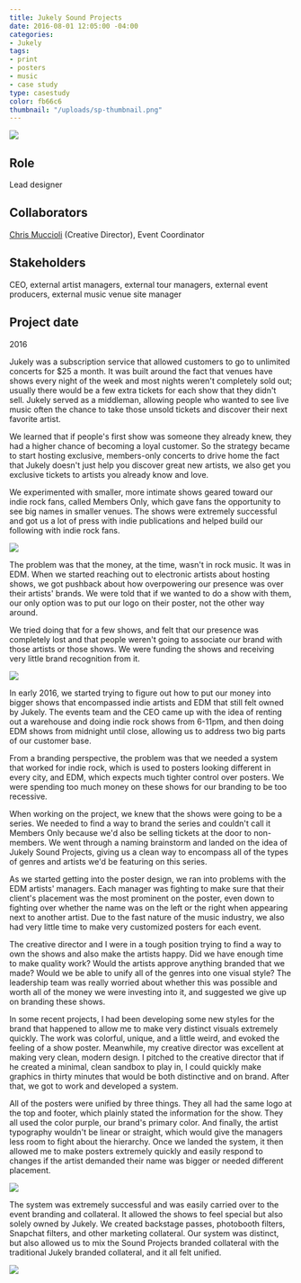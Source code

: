 ```yaml
---
title: Jukely Sound Projects
date: 2016-08-01 12:05:00 -04:00
categories:
- Jukely
tags:
- print
- posters
- music
- case study
type: casestudy
color: fb66c6
thumbnail: "/uploads/sp-thumbnail.png"
---
```


<img src="/uploads/sp-header.jpg" class="width-100">

## Role
Lead designer

## Collaborators
[Chris Muccioli](https://chrismuccioli.com) (Creative Director), Event Coordinator

## Stakeholders
CEO, external artist managers, external tour managers, external event producers, external music venue site manager

## Project date
2016


Jukely was a subscription service that allowed customers to go to unlimited concerts for $25 a month. It was built around the fact that venues have shows every night of the week and most nights weren't completely sold out; usually there would be a few extra tickets for each show that they didn't sell. Jukely served as a middleman, allowing people who wanted to see live music often the chance to take those unsold tickets and discover their next favorite artist.

We learned that if people's first show was someone they already knew, they had a higher chance of becoming a loyal customer. So the strategy became to start hosting exclusive, members-only concerts to drive home the fact that Jukely doesn't just help you discover great new artists, we also get you exclusive tickets to artists you already know and love.

We experimented with smaller, more intimate shows geared toward our indie rock fans, called Members Only, which gave fans the opportunity to see big names in smaller venues. The shows were extremely successful and got us a lot of press with indie publications and helped build our following with indie rock fans.


<img src="/uploads/sp-members.jpg" class="width-100">



The problem was that the money, at the time, wasn't in rock music. It was in EDM. When we started reaching out to electronic artists about hosting shows, we got pushback about how overpowering our presence was over their artists' brands. We were told that if we wanted to do a show with them, our only option was to put our logo on their poster, not the other way around. 

We tried doing that for a few shows, and felt that our presence was completely lost and that people weren't going to associate our brand with those artists or those shows. We were funding the shows and receiving very little brand recognition from it.

<img src="/uploads/sp-edm.jpg" class="width-100">

In early 2016, we started trying to figure out how to put our money into bigger shows that encompassed indie artists and EDM that still felt owned by Jukely. The events team and the CEO came up with the idea of renting out a warehouse and doing indie rock shows from 6-11pm, and then doing EDM shows from midnight until close, allowing us to address two big parts of our customer base.

From a branding perspective, the problem was that we needed a system that worked for indie rock, which is used to posters looking different in every city, and EDM, which expects much tighter control over posters. We were spending too much money on these shows for our branding to be too recessive.

When working on the project, we knew that the shows were going to be a series. We needed to find a way to brand the series and couldn't call it Members Only because we'd also be selling tickets at the door to non-members. We went through a naming brainstorm and landed on the idea of Jukely Sound Projects, giving us a clean way to encompass all of the types of genres and artists we'd be featuring on this series.

As we started getting into the poster design, we ran into problems with the EDM artists' managers. Each manager was fighting to make sure that their client's placement was the most prominent on the poster, even down to fighting over whether the name was on the left or the right when appearing next to another artist. Due to the fast nature of the music industry, we also had very little time to make very customized posters for each event.

The creative director and I were in a tough position trying to find a way to own the shows and also make the artists happy. Did we have enough time to make quality work? Would the artists approve anything branded that we made? Would we be able to unify all of the genres into one visual style? The leadership team was really worried about whether this was possible and worth all of the money we were investing into it, and suggested we give up on branding these shows.

In some recent projects, I had been developing some new styles for the brand that happened to allow me to make very distinct visuals extremely quickly. The work was colorful, unique, and a little weird, and evoked the feeling of a show poster. Meanwhile, my creative director was excellent at making very clean, modern design. I pitched to the creative director that if he created a minimal, clean sandbox to play in, I could quickly make graphics in thirty minutes that would be both distinctive and on brand. After that, we got to work and developed a system.

All of the posters were unified by three things. They all had the same logo at the top and footer, which plainly stated the information for the show. They all used the color purple, our brand's primary color. And finally, the artist typography wouldn't be linear or straight, which would give the managers less room to fight about the hierarchy. Once we landed the system, it then allowed me to make posters extremely quickly and easily respond to changes if the artist demanded their name was bigger or needed different placement.

<img src="/uploads/sp-posters.jpg" class="width-100">

The system was extremely successful and was easily carried over to the event branding and collateral. It allowed the shows to feel special but also solely owned by Jukely. We created backstage passes, photobooth filters, Snapchat filters, and other marketing collateral. Our system was distinct, but also allowed us to mix the Sound Projects branded collateral with the traditional Jukely branded collateral, and it all felt unified.

<img src="/uploads/sp-add.jpg" class="width-100">